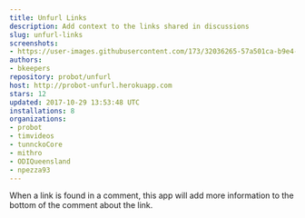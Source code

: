 ```yaml
---
title: Unfurl Links
description: Add context to the links shared in discussions
slug: unfurl-links
screenshots:
- https://user-images.githubusercontent.com/173/32036265-57a501ca-b9e4-11e7-9db3-52374fb7290c.png
authors:
- bkeepers
repository: probot/unfurl
host: http://probot-unfurl.herokuapp.com
stars: 12
updated: 2017-10-29 13:53:48 UTC
installations: 8
organizations:
- probot
- timvideos
- tunnckoCore
- mithro
- ODIQueensland
- npezza93
---
```


When a link is found in a comment, this app will add more information to the bottom of the comment about the link.
